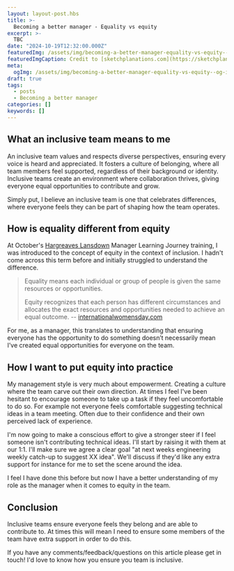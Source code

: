 ```yaml
---
layout: layout-post.hbs
title: >-
  Becoming a better manager - Equality vs equity
excerpt: >-
  TBC
date: "2024-10-19T12:32:00.000Z"
featuredImg: /assets/img/becoming-a-better-manager-equality-vs-equity--featured-img.webp
featuredImgCaption: Credit to [sketchplanations.com](https://sketchplanations.com) for the cartoon
meta:
  ogImg: /assets/img/becoming-a-better-manager-equality-vs-equity--og-img.jpg
draft: true
tags:
  - posts
  - Becoming a better manager
categories: []
keywords: []
---
```


## What an inclusive team means to me
An inclusive team values and respects diverse perspectives, ensuring every voice is heard and appreciated. It fosters a culture of belonging, where all team members feel supported, regardless of their background or identity. Inclusive teams create an environment where collaboration thrives, giving everyone equal opportunities to contribute and grow.

Simply put, I believe an inclusive team is one that celebrates differences, where everyone feels they can be part of shaping how the team operates.


## How is equality different from equity
At October's [Hargreaves Lansdown](https://www.hl.co.uk/) Manager Learning Journey training, I was introduced to the concept of equity in the context of inclusion. I hadn't come across this term before and initially struggled to understand the difference.

> Equality means each individual or group of people is given the same resources or opportunities.
>
> Equity recognizes that each person has different circumstances and allocates the exact resources and opportunities needed to achieve an equal outcome.
> -- [internationalwomensday.com](https://www.internationalwomensday.com/Missions/18707/Equality-versus-Equity-What-s-the-difference-as-we-EmbraceEquity-for-IWD-2023-and-beyond)

For me, as a manager, this translates to understanding that ensuring everyone has the opportunity to do something doesn’t necessarily mean I’ve created equal opportunities for everyone on the team.



## How I want to put equity into practice
My management style is very much about empowerment. Creating a culture where the team carve out their own direction. At times I feel I've been hesitant to encourage someone to take up a task if they feel uncomfortable to do so. For example not everyone feels comfortable suggesting technical ideas in a team meeting. Often due to their confidence and their own perceived lack of experience. 

I'm now going to make a conscious effort to give a stronger steer if I feel someone isn't contributing technical ideas. I'll start by raising it with them at our 1:1. I'll make sure we agree a clear goal "at next weeks engineering weekly catch-up to suggest XX idea". We'll discuss if they'd like any extra support for instance for me to set the scene around the idea. 

I feel I have done this before but now I have a better understanding of my role as the manager when it comes to equity in the team. 


## Conclusion
Inclusive teams ensure everyone feels they belong and are able to contribute to. At times this will mean I need to ensure some members of the team have extra support in order to do this.

If you have any comments/feedback/questions on this article please get in touch! I'd love to know how you ensure you team is inclusive.